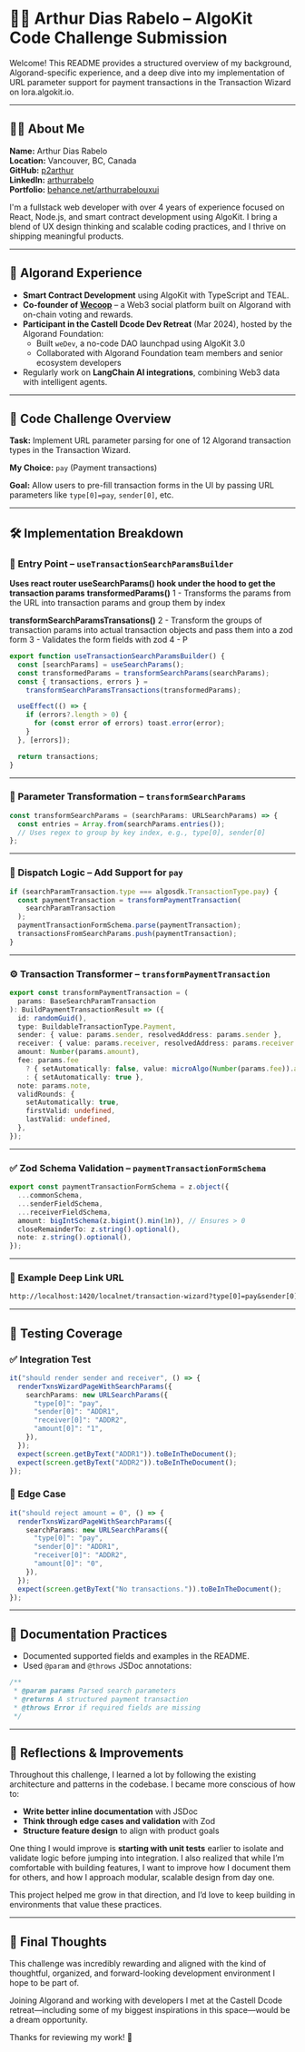 # 🧑‍💻 Arthur Dias Rabelo – AlgoKit Code Challenge Submission

Welcome! This README provides a structured overview of my background, Algorand-specific experience, and a deep dive into my implementation of URL parameter support for payment transactions in the Transaction Wizard on lora.algokit.io.

---

## 🙋‍♂️ About Me

**Name:** Arthur Dias Rabelo  
**Location:** Vancouver, BC, Canada  
**GitHub:** [p2arthur](https://github.com/p2arthur)  
**LinkedIn:** [arthurrabelo](https://linkedin.com/in/arthurrabelo)  
**Portfolio:** [behance.net/arthurrabelouxui](https://behance.net/arthurrabelouxui)

I'm a fullstack web developer with over 4 years of experience focused on React, Node.js, and smart contract development using AlgoKit. I bring a blend of UX design thinking and scalable coding practices, and I thrive on shipping meaningful products.

---

## 🧠 Algorand Experience

- **Smart Contract Development** using AlgoKit with TypeScript and TEAL.
- **Co-founder of [Wecoop](https://github.com/p2arthur)** – a Web3 social platform built on Algorand with on-chain voting and rewards.
- **Participant in the Castell Dcode Dev Retreat** (Mar 2024), hosted by the Algorand Foundation:
  - Built `weDev`, a no-code DAO launchpad using AlgoKit 3.0
  - Collaborated with Algorand Foundation team members and senior ecosystem developers
- Regularly work on **LangChain AI integrations**, combining Web3 data with intelligent agents.

---

## 🧪 Code Challenge Overview

**Task:** Implement URL parameter parsing for one of 12 Algorand transaction types in the Transaction Wizard.

**My Choice:** `pay` (Payment transactions)

**Goal:** Allow users to pre-fill transaction forms in the UI by passing URL parameters like `type[0]=pay`, `sender[0]`, etc.

---

## 🛠️ Implementation Breakdown

### 🧩 Entry Point – `useTransactionSearchParamsBuilder`

**Uses react router useSearchParams() hook under the hood to get the transaction params**
**transformedParams()**
1 - Transforms the params from the URL into transaction params and group them by index

**transformSearchParamsTransations()**
2 - Transform the groups of transaction params into actual transaction objects and pass them into a zod form
3 - Validates the form fields with zod
4 - P

```ts
export function useTransactionSearchParamsBuilder() {
  const [searchParams] = useSearchParams();
  const transformedParams = transformSearchParams(searchParams);
  const { transactions, errors } =
    transformSearchParamsTransactions(transformedParams);

  useEffect(() => {
    if (errors?.length > 0) {
      for (const error of errors) toast.error(error);
    }
  }, [errors]);

  return transactions;
}
```

---

### 🔁 Parameter Transformation – `transformSearchParams`

```ts
const transformSearchParams = (searchParams: URLSearchParams) => {
  const entries = Array.from(searchParams.entries());
  // Uses regex to group by key index, e.g., type[0], sender[0]
};
```

---

### 🚦 Dispatch Logic – Add Support for `pay`

```ts
if (searchParamTransaction.type === algosdk.TransactionType.pay) {
  const paymentTransaction = transformPaymentTransaction(
    searchParamTransaction
  );
  paymentTransactionFormSchema.parse(paymentTransaction);
  transactionsFromSearchParams.push(paymentTransaction);
}
```

---

### ⚙️ Transaction Transformer – `transformPaymentTransaction`

```ts
export const transformPaymentTransaction = (
  params: BaseSearchParamTransaction
): BuildPaymentTransactionResult => ({
  id: randomGuid(),
  type: BuildableTransactionType.Payment,
  sender: { value: params.sender, resolvedAddress: params.sender },
  receiver: { value: params.receiver, resolvedAddress: params.receiver },
  amount: Number(params.amount),
  fee: params.fee
    ? { setAutomatically: false, value: microAlgo(Number(params.fee)).algo }
    : { setAutomatically: true },
  note: params.note,
  validRounds: {
    setAutomatically: true,
    firstValid: undefined,
    lastValid: undefined,
  },
});
```

---

### ✅ Zod Schema Validation – `paymentTransactionFormSchema`

```ts
export const paymentTransactionFormSchema = z.object({
  ...commonSchema,
  ...senderFieldSchema,
  ...receiverFieldSchema,
  amount: bigIntSchema(z.bigint().min(1n)), // Ensures > 0
  closeRemainderTo: z.string().optional(),
  note: z.string().optional(),
});
```

---

### 🔗 Example Deep Link URL

```txt
http://localhost:1420/localnet/transaction-wizard?type[0]=pay&sender[0]=ADDR1&receiver[0]=ADDR2&amount[0]=1
```

---

## 🧪 Testing Coverage

### ✅ Integration Test

```ts
it("should render sender and receiver", () => {
  renderTxnsWizardPageWithSearchParams({
    searchParams: new URLSearchParams({
      "type[0]": "pay",
      "sender[0]": "ADDR1",
      "receiver[0]": "ADDR2",
      "amount[0]": "1",
    }),
  });
  expect(screen.getByText("ADDR1")).toBeInTheDocument();
  expect(screen.getByText("ADDR2")).toBeInTheDocument();
});
```

### 🚫 Edge Case

```ts
it("should reject amount = 0", () => {
  renderTxnsWizardPageWithSearchParams({
    searchParams: new URLSearchParams({
      "type[0]": "pay",
      "sender[0]": "ADDR1",
      "receiver[0]": "ADDR2",
      "amount[0]": "0",
    }),
  });
  expect(screen.getByText("No transactions.")).toBeInTheDocument();
});
```

---

## 📝 Documentation Practices

- Documented supported fields and examples in the README.
- Used `@param` and `@throws` JSDoc annotations:

```ts
/**
 * @param params Parsed search parameters
 * @returns A structured payment transaction
 * @throws Error if required fields are missing
 */
```

---

## 🌱 Reflections & Improvements

Throughout this challenge, I learned a lot by following the existing architecture and patterns in the codebase. I became more conscious of how to:

- **Write better inline documentation** with JSDoc
- **Think through edge cases and validation** with Zod
- **Structure feature design** to align with product goals

One thing I would improve is **starting with unit tests** earlier to isolate and validate logic before jumping into integration. I also realized that while I’m comfortable with building features, I want to improve how I document them for others, and how I approach modular, scalable design from day one.

This project helped me grow in that direction, and I’d love to keep building in environments that value these practices.

---

## 🙌 Final Thoughts

This challenge was incredibly rewarding and aligned with the kind of thoughtful, organized, and forward-looking development environment I hope to be part of.

Joining Algorand and working with developers I met at the Castell Dcode retreat—including some of my biggest inspirations in this space—would be a dream opportunity.

Thanks for reviewing my work! 🚀
